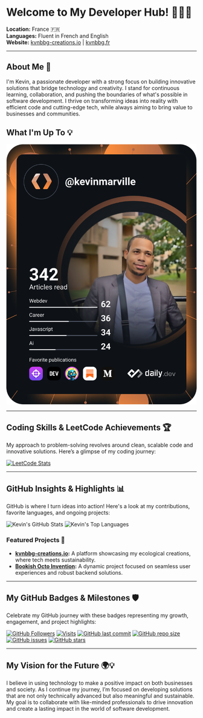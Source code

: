 # Welcome to My Developer Hub! 👨‍💻✨

**Location:** France 🇫🇷  
**Languages:** Fluent in French and English  
**Website:** [kvnbbg-creations.io](https://kvnbbg-creations.io) | [kvnbbg.fr](https://kvnbbg.fr)

---

## About Me 🤝

I'm Kevin, a passionate developer with a strong focus on building innovative solutions that bridge technology and creativity. I stand for continuous learning, collaboration, and pushing the boundaries of what's possible in software development. I thrive on transforming ideas into reality with efficient code and cutting-edge tech, while always aiming to bring value to businesses and communities.

## What I'm Up To 💡

[![Kevin's Dev Card](https://github.com/Kvnbbg/kvnbbg/blob/main/devcard.svg)](https://app.daily.dev/kevinmarville)

---

## Coding Skills & LeetCode Achievements 🏆

My approach to problem-solving revolves around clean, scalable code and innovative solutions. Here’s a glimpse of my coding journey:

[![LeetCode Stats](https://leetcode.card.workers.dev/bobinebeatmaker?theme=dark&font=source_code_pro&extension=null)](https://leetcode.com/u/bobinebeatmaker/)

---

## GitHub Insights & Highlights 📊

GitHub is where I turn ideas into action! Here's a look at my contributions, favorite languages, and ongoing projects:

![Kevin's GitHub Stats](https://github-readme-stats.vercel.app/api?username=kvnbbg&show_icons=true&theme=radical)
![Kevin's Top Languages](https://github-readme-stats.vercel.app/api/top-langs/?username=kvnbbg&layout=compact)

### Featured Projects 🚀
- **[kvnbbg-creations.io](https://kvnbbg-creations.io):** A platform showcasing my ecological creations, where tech meets sustainability.
- **[Bookish Octo Invention](https://github.com/kvnbbg/bookish-octo-invention):** A dynamic project focused on seamless user experiences and robust backend solutions.

---

## My GitHub Badges & Milestones 🛡️

Celebrate my GitHub journey with these badges representing my growth, engagement, and project highlights:

[![GitHub Followers](https://img.shields.io/github/followers/kvnbbg?label=Follow&style=social)](https://github.com/kvnbbg)
[![Visits](https://badges.pufler.dev/visits/kvnbbg/bookish-octo-invention)](https://github.com/kvnbbg/bookish-octo-invention)
[![GitHub last commit](https://img.shields.io/github/last-commit/kvnbbg/bookish-octo-invention)](https://github.com/kvnbbg/bookish-octo-invention)
[![GitHub repo size](https://img.shields.io/github/repo-size/kvnbbg/bookish-octo-invention)](https://github.com/kvnbbg/bookish-octo-invention)
[![GitHub issues](https://img.shields.io/github/issues/kvnbbg/bookish-octo-invention)](https://github.com/kvnbbg/bookish-octo-invention/issues)
[![GitHub stars](https://img.shields.io/github/stars/kvnbbg/bookish-octo-invention)](https://github.com/kvnbbg/bookish-octo-invention/stargazers)

---

## My Vision for the Future 🌍💡

I believe in using technology to make a positive impact on both businesses and society. As I continue my journey, I’m focused on developing solutions that are not only technically advanced but also meaningful and sustainable. My goal is to collaborate with like-minded professionals to drive innovation and create a lasting impact in the world of software development.
